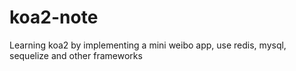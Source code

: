 # koa2-note
Learning koa2 by implementing a mini weibo app, use redis, mysql, sequelize and other frameworks
